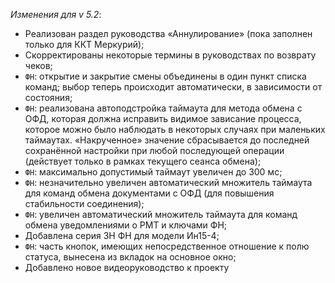 _Изменения для v 5.2_:
- Реализован раздел руководства «Аннулирование» (пока заполнен только для ККТ Меркурий);
- Скорректированы некоторые термины в руководствах по возврату чеков;
- `ФН`: открытие и закрытие смены объединены в один пункт списка команд; выбор теперь происходит автоматически, в зависимости от состояния;
- `ФН`: реализована автоподстройка таймаута для метода обмена с ОФД, которая должна исправить видимое зависание процесса, которое можно было наблюдать в некоторых случаях при маленьких таймаутах. «Накрученное» значение сбрасывается до последней сохранённой настройки при любой последующей операции (действует только в рамках текущего сеанса обмена);
- `ФН`: максимально допустимый таймаут увеличен до 300 мс;
- `ФН`: незначительно увеличен автоматический множитель таймаута для команд обмена документами с ОФД (для повышения стабильности соединения);
- `ФН`: увеличен автоматический множитель таймаута для команд обмена уведомлениями о РМТ и ключами ФН;
- Добавлена серия ЗН ФН для модели Ин15-4;
- `ФН`: часть кнопок, имеющих непосредственное отношение к полю статуса, вынесена из вкладок на основное окно;
- Добавлено новое видеоруководство к проекту
